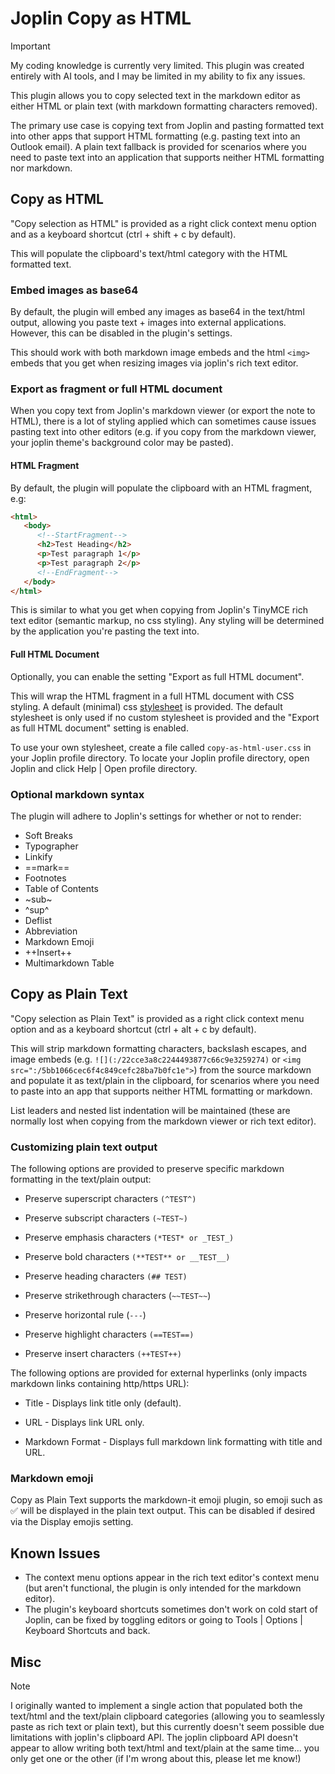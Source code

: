 # Joplin Copy as HTML

> [!important]
> My coding knowledge is currently very limited. This plugin was created entirely with AI tools, and I may be limited in my ability to fix any issues.

This plugin allows you to copy selected text in the markdown editor as either HTML or plain text (with markdown formatting characters removed).

The primary use case is copying text from Joplin and pasting formatted text into other apps that support HTML formatting (e.g. pasting text into an Outlook email). A plain text fallback is provided for scenarios where you need to paste text into an application that supports neither HTML formatting nor markdown.

## Copy as HTML

"Copy selection as HTML" is provided as a right click context menu option and as a keyboard shortcut (ctrl + shift + c by default).

This will populate the clipboard's text/html category with the HTML formatted text.

### Embed images as base64

By default, the plugin will embed any images as base64 in the text/html output, allowing you paste text + images into external applications. However, this can be disabled in the plugin's settings.

This should work with both markdown image embeds and the html `<img>` embeds that you get when resizing images via joplin's rich text editor.

### Export as fragment or full HTML document

When you copy text from Joplin's markdown viewer (or export the note to HTML), there is a lot of styling applied which can sometimes cause issues pasting text into other editors (e.g. if you copy from the markdown viewer, your joplin theme's background color may be pasted).

#### HTML Fragment

By default, the plugin will populate the clipboard with an HTML fragment, e.g:

```html
<html>
   <body>
      <!--StartFragment-->
      <h2>Test Heading</h2>
      <p>Test paragraph 1</p>
      <p>Test paragraph 2</p>
      <!--EndFragment-->
   </body>
</html>
```

This is similar to what you get when copying from Joplin's TinyMCE rich text editor (semantic markup, no css styling). Any styling will be determined by the application you're pasting the text into.

#### Full HTML Document

Optionally, you can enable the setting "Export as full HTML document".

This will wrap the HTML fragment in a full HTML document with CSS styling. A default (minimal) css [stylesheet](https://github.com/bwat47/joplin-copy-as-html/blob/main/src/defaultStylesheet.ts) is provided. The default stylesheet is only used if no custom stylesheet is provided and the "Export as full HTML document" setting is enabled.

To use your own stylesheet, create a file called `copy-as-html-user.css` in your Joplin profile directory. To locate your Joplin profile directory, open Joplin and click Help | Open profile directory.

### Optional markdown syntax

The plugin will adhere to Joplin's settings for whether or not to render:

- Soft Breaks
- Typographer
- Linkify
- ==mark==
- Footnotes
- Table of Contents
- ~sub~
- ^sup^
- Deflist
- Abbreviation
- Markdown Emoji
- ++Insert++
- Multimarkdown Table

## Copy as Plain Text

"Copy selection as Plain Text" is provided as a right click context menu option and as a keyboard shortcut (ctrl + alt + c by default).

This will strip markdown formatting characters, backslash escapes, and image embeds (e.g. `![](:/22cce3a8c2244493877c66c9e3259274)` or `<img src=":/5bb1066cec6f4c849cefc28ba7b0fc1e">`) from the source markdown and populate it as text/plain in the clipboard, for scenarios where you need to paste into an app that supports neither HTML formatting or markdown.

List leaders and nested list indentation will be maintained (these are normally lost when copying from the markdown viewer or rich text editor).

### Customizing plain text output

The following options are provided to preserve specific markdown formatting in the text/plain output:

- Preserve superscript characters `(^TEST^)`

- Preserve subscript characters `(~TEST~)`

- Preserve emphasis characters `(*TEST* or _TEST_)`

- Preserve bold characters `(**TEST** or __TEST__)`

- Preserve heading characters `(## TEST)`

- Preserve strikethrough characters (`~~TEST~~`)

- Preserve horizontal rule (`---`)

- Preserve highlight characters `(==TEST==)`

- Preserve insert characters `(++TEST++)`

The following options are provided for external hyperlinks (only impacts markdown links containing http/https URL):

- Title - Displays link title only (default).

- URL - Displays link URL only.

- Markdown Format - Displays full markdown link formatting with title and URL.

### Markdown emoji

Copy as Plain Text supports the markdown-it emoji plugin, so emoji such as :white_check_mark: will be displayed in the plain text output. This can be disabled if desired via the Display emojis setting.

## Known Issues

- The context menu options appear in the rich text editor's context menu (but aren't functional, the plugin is only intended for the markdown editor).
- The plugin's keyboard shortcuts sometimes don't work on cold start of Joplin, can be fixed by toggling editors or going to Tools | Options | Keyboard Shortcuts and back.

## Misc

> [!NOTE]
> I originally wanted to implement a single action that populated both the text/html and the text/plain clipboard categories (allowing you to seamlessly paste as rich text or plain text), but this currently doesn't seem possible due limitations with joplin's clipboard API. The joplin clipboard API doesn't appear to allow writing both text/html and text/plain at the same time... you only get one or the other (if I'm wrong about this, please let me know!)
